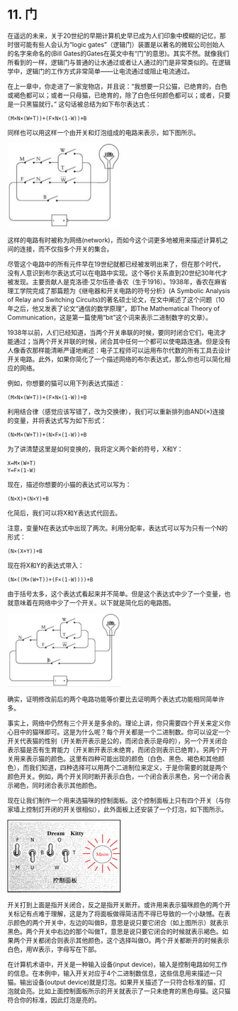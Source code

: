# 11. 门

在遥远的未来，关于20世纪的早期计算机史早已成为人们印象中模糊的记忆，那时很可能有些人会认为“logic gates”（逻辑门）装置是以著名的微软公司创始人的名字来命名的(Bill Gates的Gates在英文中有“门”的意思)。其实不然。就像我们所看到的一样，逻辑门与普通的让水通过或者让人通过的门是非常类似的。在逻辑学中，逻辑门的工作方式非常简单——让电流通过或阻止电流通过。

在上一章中，你走进了一家宠物店，并且说：“我想要一只公猫，已绝育的，白色或褐色都可以；或者一只母猫，已绝育的，除了白色任何颜色都可以；或者，只要是一只黑猫就行。” 这句话被总结为如下布尔表达式：

```
(M×N×(W+T))+(F×N×(1-W))+B
```

同样也可以用这样一个由开关和灯泡组成的电路来表示，如下图所示。

<img src="image/image-20241206064842926.png" alt="image-20241206064842926" style="zoom:25%;" />

这样的电路有时被称为网络(network)，而如今这个词更多地被用来描述计算机之间的连接，而不仅指多个开关的集合。

尽管这个电路中的所有元件早在19世纪就都已经被发明出来了，但在那个时代，没有人意识到布尔表达式可以在电路中实现。这个等价关系直到20世纪30年代才被发现。主要贡献人是克洛德·艾尔伍德·香农（生于1916）。1938年，香农在麻省理工学院完成了那篇题为《继电器和开关电路的符号分析》(A Symbolic Analysis of Relay and Switching Circuits)的著名硕士论文，在文中阐述了这个问题（10年之后，他又发表了论文“通信的数学原理”，即The Mathematical Theory of Communication，这是第一篇使用“bit”这个词来表示二进制数字的文章）。

1938年以前，人们已经知道，当两个开关串联的时候，要同时闭合它们，电流才能通过；当两个开关并联的时候，闭合其中任何一个都可以使电路连通。但是没有人像香农那样能清晰严谨地阐述：电子工程师可以运用布尔代数的所有工具去设计开关电路。此外，如果你简化了一个描述网络的布尔表达式，那么你也可以简化相应的网络。

例如，你想要的猫可以用下列表达式描述：

```
(M×N×(W+T))+(F×N×(1-W))+B
```

利用结合律（感觉应该写错了，改为交换律），我们可以重新排列由AND(×)连接的变量，并将表达式写为如下形式：

```
(N×M×(W+T))+(N×F×(1-W))+B
```

为了讲清楚这里是如何变换的，我将定义两个新的符号，X和Y：

```
X=M×(W+T)
Y=F×(1-W)
```

现在，描述你想要的小猫的表达式可以写为：

```
(N×X)+(N×Y)+B
```

化简后，我们可以将X和Y表达式代回去。

注意，变量N在表达式中出现了两次。利用分配率，表达式可以写为只有一个N的形式：

```
(N×(X+Y))+B
```

现在将X和Y的表达式带入：

```
(N×((M×(W+T))+(F×(1-W))))+B
```

由于括号太多，这个表达式看起来并不简单。但是这个表达式中少了一个变量，也就意味着在网络中少了一个开关。以下就是简化后的电路图。

<img src="image/image-20241206065533330.png" alt="image-20241206065533330" style="zoom:25%;" />

确实，证明修改前后的两个电路功能等价要比去证明两个表达式功能相同简单许多。

事实上，网络中仍然有三个开关是多余的。理论上讲，你只需要四个开关来定义你心目中的猫咪即可。这是为什么呢？每个开关都是一个二进制数。你可以设定一个开关代表猫的性别（开关断开表示是公的，而闭合表示是母的），另一个开关闭合表示猫是否有生育能力（开关断开表示未绝育，而闭合则表示已绝育）。另两个开关用来表示猫的颜色。这里有四种可能出现的颜色（白色、黑色、褐色和其他颜色），而我们知道，四种选择可以用两个二进制位来定义，于是你需要的就是两个颜色开关。例如，两个开关同时断开表示白色，一个闭合表示黑色，另一个闭合表示褐色，同时闭合表示其他颜色。

现在让我们制作一个用来选猫咪的控制面板。这个控制面板上只有四个开关（与你家墙上控制灯开闭的开关很相似），此外面板上还安装了一个灯泡，如下图所示。

<img src="image/image-20241206070357231.png" alt="image-20241206070357231" style="zoom:25%;" />

开关打到上面是指开关闭合，反之是指开关断开。或许用来表示猫咪颜色的两个开关标记有点难于理解，这是为了将面板做得简洁而不得已导致的一个小缺憾。在表示颜色的两个开关中，左边的叫做B，意思是说只要它闭合（如上图所示）就表示黑色。两个开关中右边的那个叫做T，意思是说只要它闭合的时候就表示褐色。如果两个开关都闭合则表示其他颜色，这个选择叫做O。两个开关都断开的时候表示白色，用W表示，字母写在下部。

在计算机术语中，开关是一种输入设备(input device)，输入是控制电路如何工作的信息。在本例中，输入开关对应于4个二进制数信息，这些信息用来描述一只猫。输出设备(output device)就是灯泡。如果开关描述了一只符合标准的猫，灯泡就会亮。比如上面控制面板所示的开关就表示了一只未绝育的黑色母猫。这只猫符合你的标准，因此灯泡是亮的。









































